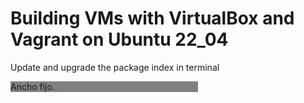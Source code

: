 <head><h1><strong>Building VMs with VirtualBox and Vagrant on Ubuntu 22_04 </strong></h1></head>
<body>
<p>Update and upgrade the package index in terminal</p>
<div style="width: 300px; background-color:grey">Ancho fijo. </div>
